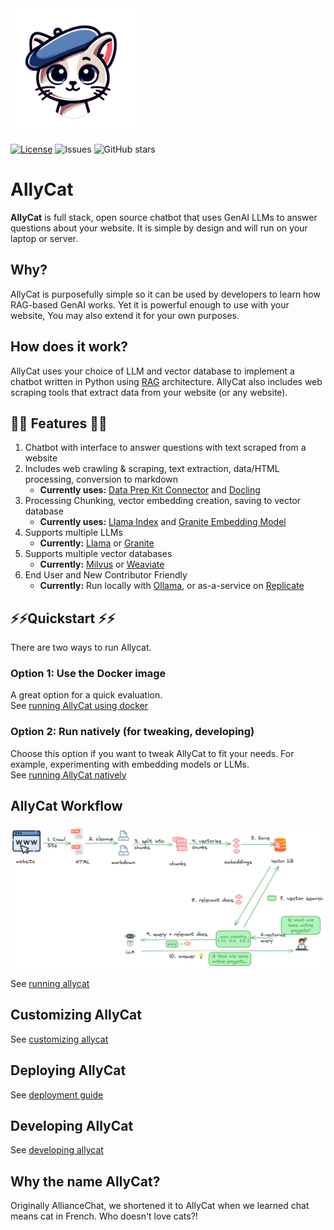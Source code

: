 <img src="assets/allycat.png" alt="Alley Cat" width="200"/>

[![License](https://img.shields.io/github/license/The-AI-Alliance/allycat)](https://github.com/The-AI-Alliance/allycat/blob/main/LICENSE)
![Issues](https://img.shields.io/github/issues/The-AI-Alliance/allycat)
![GitHub stars](https://img.shields.io/github/stars/The-AI-Alliance/allycat?style=social)

# AllyCat

**AllyCat** is full stack, open source chatbot that uses GenAI LLMs to answer questions about your website. It is simple by design and will run on your laptop or server. 

## Why?

AllyCat is purposefully simple so it can be used by developers to learn how RAG-based GenAI works. Yet it is powerful enough to use with your website, You may also extend it for your own purposes. 

## How does it work? 
AllyCat uses your choice of LLM and vector database to implement a chatbot written in Python using [RAG](https://en.wikipedia.org/wiki/Retrieval-augmented_generation) architecture.
AllyCat also includes web scraping tools that extract data from your website (or any website). 

## 🌟🌟 Features 🌟🌟 

1. Chatbot with interface to answer questions with text scraped from a website
2. Includes web crawling & scraping, text extraction, data/HTML processing, conversion to markdown
   - **Currently uses:** [Data Prep Kit Connector](https://github.com/data-prep-kit/data-prep-kit/blob/dev/data-connector-lib/doc/overview.md) and [Docling](https://github.com/docling-project/docling)
3. Processing Chunking, vector embedding creation, saving to vector database
   - **Currently uses:** [Llama Index](https://docs.llamaindex.ai/en/stable/) and [Granite Embedding Model](https://huggingface.co/ibm-granite/granite-embedding-30m-english)
4. Supports multiple LLMs
   - **Currently:** [Llama](https://www.llama.com) or [Granite](https://huggingface.co/collections/ibm-granite/granite-33-language-models-67f65d0cca24bcbd1d3a08e3)
5. Supports multiple vector databases
   - **Currently:** [Milvus](https://milvus.io/) or [Weaviate](https://weaviate.io)
6. End User and New Contributor Friendly
   - **Currently:** Run locally with [Ollama](https://ollama.com/), or as-a-service on [Replicate](https://replicate.com)

## ⚡️⚡️Quickstart ⚡️⚡️

There are two ways to run Allycat.

### Option 1: Use the Docker image

A great option for a quick evaluation.  
See [running AllyCat using docker](docs/running-in-docker.md)

### Option 2: Run natively (for tweaking, developing)

Choose this option if you want to tweak AllyCat to fit your needs. For example, experimenting with embedding models or LLMs.  
See [running AllyCat natively](docs/running-natively.md)

## AllyCat Workflow

![](assets/rag-website-1.png)

See [running allycat](docs/running-allycat.md)

## Customizing AllyCat

See [customizing allycat](docs/customizing-allycat.md)

## Deploying AllyCat

See [deployment guide](docs/deploy.md)

## Developing AllyCat

See [developing allycat](docs/developing-allycat.md)

## Why the name **AllyCat**?

Originally AllianceChat, we shortened it to AllyCat when we learned chat means cat in French. Who doesn't love cats?!


